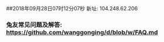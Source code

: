 ##2018年09月28日07时12分07秒 新址: 104.248.62.206
### 兔友常见问题及解答: https://github.com/wanggonging/d/blob/w/FAQ.md
